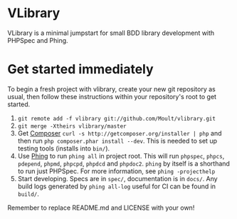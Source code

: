 # VLibrary

VLibrary is a minimal jumpstart for small BDD library development with PHPSpec
and Phing.

# Get started immediately

To begin a fresh project with vlibrary, create your new git repository as usual,
then follow these instructions within your repository's root to get started.

1. `git remote add -f vlibrary git://github.com/Moult/vlibrary.git`
2. `git merge -Xtheirs vlibrary/master`
3. Get [Composer](http://getcomposer.org) `curl -s
   http://getcomposer.org/installer | php` and then run `php composer.phar
   install --dev`. This is needed to set up testing tools (installs into
   `bin/`).
4. Use [Phing](http://www.phing.info/) to run `phing all` in project root. This
   will run `phpspec`, `phpcs`, `pdepend`, `phpmd`, `phpcpd`, `phpdcd`
   and `phpdoc2`. `phing` by itself is a shorthand to run just PHPSpec. For more
   information, see `phing -projecthelp`
5. Start developing. Specs are in `spec/`, documentation is in `docs/`. Any
   build logs generated by `phing all-log` useful for CI can be found in
   `build/`.

Remember to replace README.md and LICENSE with your own!
